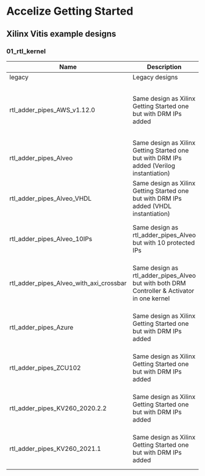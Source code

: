 # Accelize Getting Started
## Xilinx Vitis example designs
### 01_rtl_kernel

| Name                                    | Description                                                                                 | Status                                                |
| ----------------------------------------|---------------------------------------------------------------------------------------------|:----------------------------------------------------: |
| legacy                                  | Legacy designs                                                                              |                                                       |
| rtl_adder_pipes_AWS_v1.12.0             | Same design as Xilinx Getting Started one but with DRM IPs added                            | Tested OK with Xilinx Vitis 2021.2 & AWS 1.12.0       |
| rtl_adder_pipes_Alveo                   | Same design as Xilinx Getting Started one but with DRM IPs added (Verilog instantiation)    | Tested OK with Xilinx Vitis 2021.1                    |
| rtl_adder_pipes_Alveo_VHDL              | Same design as Xilinx Getting Started one but with DRM IPs added (VHDL instantiation)       | Tested OK with Xilinx Vitis 2021.1                    |
| rtl_adder_pipes_Alveo_10IPs             | Same design as rtl_adder_pipes_Alveo but with 10 protected IPs                              | Tested OK with Xilinx Vitis 2019.2                    |
| rtl_adder_pipes_Alveo_with_axi_crossbar | Same design as rtl_adder_pipes_Alveo but with both DRM Controller & Activator in one kernel | Tested OK with Xilinx Vitis 2020.2 & 2021.1           |
| rtl_adder_pipes_Azure                   | Same design as Xilinx Getting Started one but with DRM IPs added                            | Tested OK with Xilinx Vitis 2020.2                    |
| rtl_adder_pipes_ZCU102                  | Same design as Xilinx Getting Started one but with DRM IPs added                            | Tested OK with Xilinx Vitis 2020.2                    |
| rtl_adder_pipes_KV260_2020.2.2          | Same design as Xilinx Getting Started one but with DRM IPs added                            | Tested OK with Xilinx Vitis 2020.2.2                  |
| rtl_adder_pipes_KV260_2021.1            | Same design as Xilinx Getting Started one but with DRM IPs added                            | Tested OK with Xilinx Vitis 2021.1                    |


